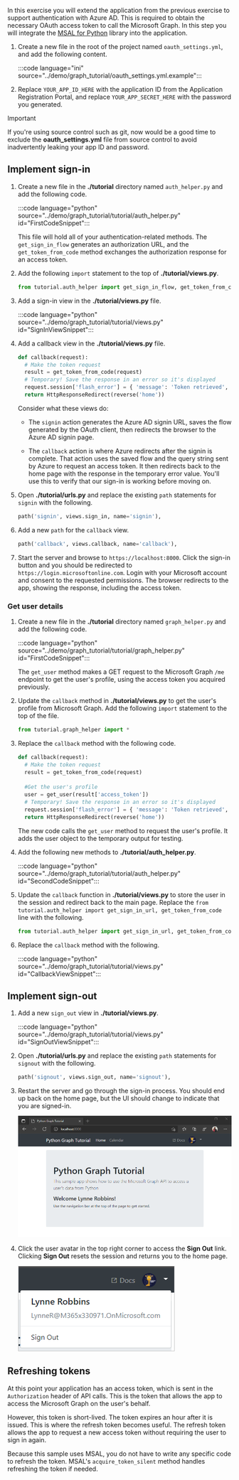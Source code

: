 <!-- markdownlint-disable MD002 MD041 -->

In this exercise you will extend the application from the previous exercise to support authentication with Azure AD. This is required to obtain the necessary OAuth access token to call the Microsoft Graph. In this step you will integrate the [MSAL for Python](https://github.com/AzureAD/microsoft-authentication-library-for-python) library into the application.

1. Create a new file in the root of the project named `oauth_settings.yml`, and add the following content.

    :::code language="ini" source="../demo/graph_tutorial/oauth_settings.yml.example":::

1. Replace `YOUR_APP_ID_HERE` with the application ID from the Application Registration Portal, and replace `YOUR_APP_SECRET_HERE` with the password you generated.

> [!IMPORTANT]
> If you're using source control such as git, now would be a good time to exclude the **oauth_settings.yml** file from source control to avoid inadvertently leaking your app ID and password.

## Implement sign-in

1. Create a new file in the **./tutorial** directory named `auth_helper.py` and add the following code.

    :::code language="python" source="../demo/graph_tutorial/tutorial/auth_helper.py" id="FirstCodeSnippet":::

    This file will hold all of your authentication-related methods. The `get_sign_in_flow` generates an authorization URL, and the `get_token_from_code` method exchanges the authorization response for an access token.

1. Add the following `import` statement to the top of **./tutorial/views.py**.

    ```python
    from tutorial.auth_helper import get_sign_in_flow, get_token_from_code
    ```

1. Add a sign-in view in the **./tutorial/views.py** file.

    :::code language="python" source="../demo/graph_tutorial/tutorial/views.py" id="SignInViewSnippet":::

1. Add a callback view in the **./tutorial/views.py** file.

    ```python
    def callback(request):
      # Make the token request
      result = get_token_from_code(request)
      # Temporary! Save the response in an error so it's displayed
      request.session['flash_error'] = { 'message': 'Token retrieved', 'debug': format(result) }
      return HttpResponseRedirect(reverse('home'))
    ```

    Consider what these views do:

    - The `signin` action generates the Azure AD signin URL, saves the flow generated by the OAuth client, then redirects the browser to the Azure AD signin page.

    - The `callback` action is where Azure redirects after the signin is complete. That action uses the saved flow and the query string sent by Azure to request an access token. It then redirects back to the home page with the response in the temporary error value. You'll use this to verify that our sign-in is working before moving on.

1. Open **./tutorial/urls.py** and replace the existing `path` statements for `signin` with the following.

    ```python
    path('signin', views.sign_in, name='signin'),
    ```

1. Add a new `path` for the `callback` view.

    ```python
    path('callback', views.callback, name='callback'),
    ```

1. Start the server and browse to `https://localhost:8000`. Click the sign-in button and you should be redirected to `https://login.microsoftonline.com`. Login with your Microsoft account and consent to the requested permissions. The browser redirects to the app, showing the response, including the access token.

### Get user details

1. Create a new file in the **./tutorial** directory named `graph_helper.py` and add the following code.

    :::code language="python" source="../demo/graph_tutorial/tutorial/graph_helper.py" id="FirstCodeSnippet":::

    The `get_user` method makes a GET request to the Microsoft Graph `/me` endpoint to get the user's profile, using the access token you acquired previously.

1. Update the `callback` method in **./tutorial/views.py** to get the user's profile from Microsoft Graph. Add the following `import` statement to the top of the file.

    ```python
    from tutorial.graph_helper import *
    ```

1. Replace the `callback` method with the following code.

    ```python
    def callback(request):
      # Make the token request
      result = get_token_from_code(request)

      #Get the user's profile
      user = get_user(result['access_token'])
      # Temporary! Save the response in an error so it's displayed
      request.session['flash_error'] = { 'message': 'Token retrieved', 'debug': 'User: {0}\nToken: {1}'.format(user, result) }
      return HttpResponseRedirect(reverse('home'))
    ```

    The new code calls the `get_user` method to request the user's profile. It adds the user object to the temporary output for testing.

1. Add the following new methods to **./tutorial/auth_helper.py**.

    :::code language="python" source="../demo/graph_tutorial/tutorial/auth_helper.py" id="SecondCodeSnippet":::

1. Update the `callback` function in **./tutorial/views.py** to store the user in the session and redirect back to the main page. Replace the `from tutorial.auth_helper import get_sign_in_url, get_token_from_code` line with the following.

    ```python
    from tutorial.auth_helper import get_sign_in_url, get_token_from_code, store_user, remove_user_and_token, get_token
    ```

1. Replace the `callback` method with the following.

    :::code language="python" source="../demo/graph_tutorial/tutorial/views.py" id="CallbackViewSnippet":::

## Implement sign-out

1. Add a new `sign_out` view in **./tutorial/views.py**.

    :::code language="python" source="../demo/graph_tutorial/tutorial/views.py" id="SignOutViewSnippet":::

1. Open **./tutorial/urls.py** and replace the existing `path` statements for `signout` with the following.

    ```python
    path('signout', views.sign_out, name='signout'),
    ```

1. Restart the server and go through the sign-in process. You should end up back on the home page, but the UI should change to indicate that you are signed-in.

    ![A screenshot of the home page after signing in](./images/add-aad-auth-01.png)

1. Click the user avatar in the top right corner to access the **Sign Out** link. Clicking **Sign Out** resets the session and returns you to the home page.

    ![A screenshot of the dropdown menu with the Sign Out link](./images/add-aad-auth-02.png)

## Refreshing tokens

At this point your application has an access token, which is sent in the `Authorization` header of API calls. This is the token that allows the app to access the Microsoft Graph on the user's behalf.

However, this token is short-lived. The token expires an hour after it is issued. This is where the refresh token becomes useful. The refresh token allows the app to request a new access token without requiring the user to sign in again.

Because this sample uses MSAL, you do not have to write any specific code to refresh the token. MSAL's `acquire_token_silent` method handles refreshing the token if needed.
